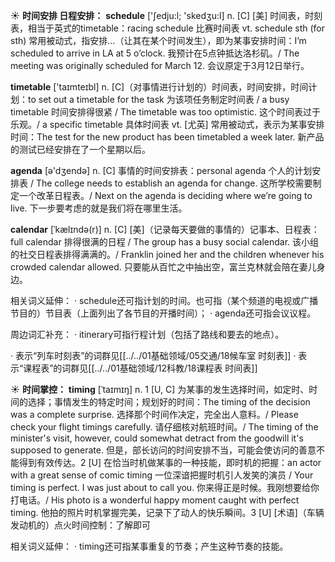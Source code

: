 ☀ <span class="category">**时间安排 日程安排：**</span>
<span class="vocabulary">**schedule**</span> ['ʃedju:l; 'skedӡu:l] 
<span class="definition">n. [C] [美] 时间表，时刻表，相当于英式的timetable：</span>racing schedule 比赛时间表 <span class="definition">vt. schedule sth (for sth) 常用被动式，指安排…（让其在某个时间发生），即为某事安排时间：</span>I’m scheduled to arrive in LA at 5 o’clock. 我预计在5点钟抵达洛杉矶。/ The meeting was originally scheduled for March 12. 会议原定于3月12日举行。

<span class="vocabulary">**timetable**</span> ['taɪmteɪbl] 
<span class="definition">n. [C]（对事情进行计划的）时间表，时间安排，时间计划：</span>to set out a timetable for the task 为该项任务制定时间表 / a busy timetable 时间安排得很紧 / The timetable was too optimistic. 这个时间表过于乐观。/ a specific timetable 具体时间表 <span class="definition">vt. [尤英] 常用被动式，表示为某事安排时间：</span>The test for the new product has been timetabled a week later. 新产品的测试已经安排在了一个星期以后。

<span class="vocabulary">**agenda**</span> [ə'dӡendə] 
<span class="definition">n. [C] 事情的时间安排表：</span>personal agenda 个人的计划安排表 / The college needs to establish an agenda for change. 这所学校需要制定一个改革日程表。/ Next on the agenda is deciding where we’re going to live. 下一步要考虑的就是我们将在哪里生活。
           
<span class="vocabulary">**calendar**</span> [ˈkælɪndə(r)]
<span class="definition">n. [C] [美]（记录每天要做的事情的）记事本、日程表：</span>full calendar 排得很满的日程 / The group has a busy social calendar. 该小组的社交日程表排得满满的。/ Franklin joined her and the children whenever his crowded calendar allowed. 只要能从百忙之中抽出空，富兰克林就会陪在妻儿身边。

相关词义延伸：
· schedule还可指计划的时间。也可指（某个频道的电视或广播节目的）节目表（上面列出了各节目的开播时间）；
· agenda还可指会议议程。

周边词汇补充：
· itinerary可指行程计划（包括了路线和要去的地点）。

· 表示“列车时刻表”的词群见[[../../01基础领域/05交通/18候车室 时刻表]]
· 表示“课程表”的词群见[[../../01基础领域/12科教/18课程表 时间表]]

☀ <span class="category">**时间掌控：**</span>
<span class="vocabulary">**timing**</span> [ˈtaɪmɪŋ]
<span class="definition">n. 1 [U, C] 为某事的发生选择时间，如定时、时间的选择；事情发生的特定时间；规划好的时间：</span>The timing of the decision was a complete surprise. 选择那个时间作决定，完全出人意料。/ Please check your flight timings carefully. 请仔细核对航班时间。/ The timing of the minister's visit, however, could somewhat detract from the goodwill it's supposed to generate. 但是，部长访问的时间安排不当，可能会使访问的善意不能得到有效传达。<span class="definition">2 [U] 在恰当时机做某事的一种技能，即时机的把握：</span>an actor with a great sense of comic timing 一位深谙把握时机引人发笑的演员 / Your timing is perfect. I was just about to call you. 你来得正是时候。我刚想要给你打电话。/ His photo is a wonderful happy moment caught with perfect timing. 他拍的照片时机掌握完美，记录下了动人的快乐瞬间。<span class="definition">3 [U] [术语]（车辆发动机的）点火时间控制：</span>了解即可

相关词义延伸：
· timing还可指某事重复的节奏；产生这种节奏的技能。